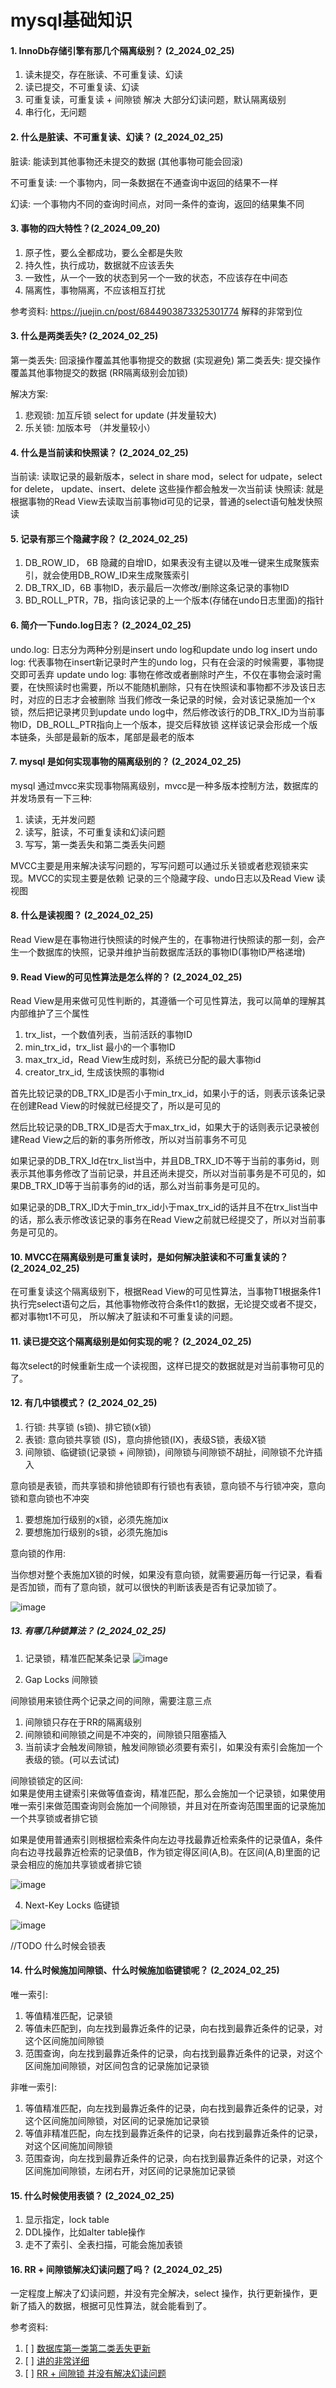 # mysql基础知识

#### 1. InnoDb存储引擎有那几个隔离级别？ (2_2024_02_25)
1. 读未提交，存在胀读、不可重复读、幻读
2. 读已提交，不可重复读、幻读
3. 可重复读，可重复读 + 间隙锁 解决 大部分幻读问题，默认隔离级别
4. 串行化，无问题

#### 2. 什么是脏读、不可重复读、幻读？ (2_2024_02_25)
脏读: 能读到其他事物还未提交的数据 (其他事物可能会回滚)

不可重复读: 一个事物内，同一条数据在不通查询中返回的结果不一样

幻读: 一个事物内不同的查询时间点，对同一条件的查询，返回的结果集不同


#### 3. 事物的四大特性？(2_2024_09_20)
1. 原子性，要么全都成功，要么全都是失败
2. 持久性，执行成功，数据就不应该丢失
3. 一致性，从一个一致的状态到另一个一致的状态，不应该存在中间态
4. 隔离性，事物隔离，不应该相互打扰

参考资料: https://juejin.cn/post/6844903873325301774  解释的非常到位


#### 3. 什么是两类丢失?  (2_2024_02_25)
第一类丢失: 回滚操作覆盖其他事物提交的数据 (实现避免)
第二类丢失: 提交操作覆盖其他事物提交的数据 (RR隔离级别会加锁)


解决方案:
1. 悲观锁: 加互斥锁 select for update (并发量较大)
2. 乐关锁: 加版本号 （并发量较小）

#### 4. 什么是当前读和快照读？  (2_2024_02_25)

当前读: 读取记录的最新版本，select in share mod，select for udpate，select for delete， update、insert、delete 这些操作都会触发一次当前读
快照读: 就是根据事物的Read View去读取当前事物id可见的记录，普通的select语句触发快照读


#### 5. 记录有那三个隐藏字段？  (2_2024_02_25)
1. DB_ROW_ID， 6B 隐藏的自增ID，如果表没有主键以及唯一键来生成聚簇索引，就会使用DB_ROW_ID来生成聚簇索引
2. DB_TRX_ID，6B 事物ID，表示最后一次修改/删除这条记录的事物ID
3. BD_ROLL_PTR，7B，指向该记录的上一个版本(存储在undo日志里面)的指针
  

#### 6. 简介一下undo.log日志？  (2_2024_02_25)
undo.log: 日志分为两种分别是insert undo log和update undo log
insert undo log: 代表事物在insert新记录时产生的undo log，只有在会滚的时候需要，事物提交即可丢弃
update undo log: 事物在修改或者删除时产生，不仅在事物会滚时需要，在快照读时也需要，所以不能随机删除，只有在快照读和事物都不涉及该日志时，对应的日志才会被删除
当我们修改一条记录的时候，会对该记录施加一个x锁，然后把记录拷贝到update undo log中，然后修改该行的DB_TRX_ID为当前事物ID，DB_ROLL_PTR指向上一个版本，提交后释放锁
这样该记录会形成一个版本链条，头部是最新的版本，尾部是最老的版本


#### 7. mysql 是如何实现事物的隔离级别的？  (2_2024_02_25)
mysql 通过mvcc来实现事物隔离级别，mvcc是一种多版本控制方法，数据库的并发场景有一下三种:
1. 读读，无并发问题
2. 读写，脏读，不可重复读和幻读问题
3. 写写，第一类丢失和第二类丢失问题

MVCC主要是用来解决读写问题的，写写问题可以通过乐关锁或者悲观锁来实现。MVCC的实现主要是依赖 记录的三个隐藏字段、undo日志以及Read View 读视图


#### 8. 什么是读视图？  (2_2024_02_25)

Read View是在事物进行快照读的时候产生的，在事物进行快照读的那一刻，会产生一个数据库的快照，记录并维护当前数据库活跃的事物ID(事物ID严格递增)

#### 9. Read View的可见性算法是怎么样的？  (2_2024_02_25)
Read View是用来做可见性判断的，其遵循一个可见性算法，我可以简单的理解其内部维护了三个属性

1. trx_list，一个数值列表，当前活跃的事物ID
2. min_trx_id，trx_list 最小的一个事物ID
3. max_trx_id，Read View生成时刻，系统已分配的最大事物id
4. creator_trx_id, 生成该快照的事物id

首先比较记录的DB_TRX_ID是否小于min_trx_id，如果小于的话，则表示该条记录在创建Read View的时候就已经提交了，所以是可见的

然后比较记录的DB_TRX_ID是否大于max_trx_id，如果大于的话则表示记录被创建Read View之后的新的事务所修改，所以对当前事务不可见

如果记录的DB_TRX_Id在trx_list当中，并且DB_TRX_ID不等于当前的事务id，则表示其他事务修改了当前记录，并且还尚未提交，所以对当前事务是不可见的，如果DB_TRX_ID等于当前事务的id的话，那么对当前事务是可见的。

如果记录的DB_TRX_ID大于min_trx_id小于max_trx_id的话并且不在trx_list当中的话，那么表示修改该记录的事务在Read View之前就已经提交了，所以对当前事务是可见的。


#### 10. MVCC在隔离级别是可重复读时，是如何解决脏读和不可重复读的？  (2_2024_02_25)
在可重复读这个隔离级别下，根据Read View的可见性算法，当事物T1根据条件1执行完select语句之后，其他事物修改符合条件t1的数据，无论提交或者不提交，都对事物t1不可见，
所以解决了脏读和不可重复读的问题。


#### 11. 读已提交这个隔离级别是如何实现的呢？  (2_2024_02_25)
每次select的时候重新生成一个读视图，这样已提交的数据就是对当前事物可见的了。


#### 12. 有几中锁模式？  (2_2024_02_25)
1. 行锁: 共享锁 (s锁)、排它锁(x锁)
2. 表锁: 意向锁共享锁 (IS)，意向排他锁(IX)，表级S锁，表级X锁
3. 间隙锁、临键锁(记录锁 + 间隙锁)，间隙锁与间隙锁不胡扯，间隙锁不允许插入

意向锁是表锁，而共享锁和排他锁即有行锁也有表锁，意向锁不与行锁冲突，意向锁和意向锁也不冲突

1. 要想施加行级别的x锁，必须先施加ix
2. 要想施加行级别的s锁，必须先施加is

意向锁的作用:

当你想对整个表施加X锁的时候，如果没有意向锁，就需要遍历每一行记录，看看是否加锁，而有了意向锁，就可以很快的判断该表是否有记录加锁了。


![image](https://github.com/Luozujian/architect/assets/27532970/5af74c9d-d70f-40eb-b9ee-a695623ae98a)


##### 13. 有哪几种锁算法？ (2_2024_02_25)
1. 记录锁，精准匹配某条记录
![image](https://github.com/Luozujian/architect/assets/27532970/9d13b6f9-c4d3-4a03-ab46-226db913ab3a)

2. Gap Locks 间隙锁

间隙锁用来锁住两个记录之间的间隙，需要注意三点
1. 间隙锁只存在于RR的隔离级别
2. 间隙锁和间隙锁之间是不冲突的，间隙锁只阻塞插入
3. 当前读才会触发间隙锁，触发间隙锁必须要有索引，如果没有索引会施加一个表级的锁。(可以去试试)


间隙锁锁定的区间:  
如果是使用主键索引来做等值查询，精准匹配，那么会施加一个记录锁，如果使用唯一索引来做范围查询则会施加一个间隙锁，并且对在所查询范围里面的记录施加一个共享锁或者排它锁

如果是使用普通索引则根据检索条件向左边寻找最靠近检索条件的记录值A，条件向右边寻找最靠近检索的记录值B，作为锁定得区间(A,B)。在区间(A,B)里面的记录会相应的施加共享锁或者排它锁

![image](https://github.com/Luozujian/architect/assets/27532970/b34b9794-fe6b-4267-ae7e-0445d39f639b)


4. Next-Key Locks 临键锁


![image](https://github.com/Luozujian/architect/assets/27532970/2c9e68c7-a6a3-4e67-a032-c73a83e48b5e)



//TODO 什么时候会锁表
#### 14. 什么时候施加间隙锁、什么时候施加临键锁呢？ (2_2024_02_25)


唯一索引: 
1. 等值精准匹配，记录锁
2. 等值未匹配到，向左找到最靠近条件的记录，向右找到最靠近条件的记录，对这个区间施加间隙锁
3. 范围查询，向左找到最靠近条件的记录，向右找到最靠近条件的记录，对这个区间施加间隙锁，对区间包含的记录施加记录锁

非唯一索引:
1. 等值精准匹配，向左找到最靠近条件的记录，向右找到最靠近条件的记录，对这个区间施加间隙锁，对区间的记录施加记录锁
2. 等值非精准匹配，向左找到最靠近条件的记录，向右找到最靠近条件的记录，对这个区间施加间隙锁
3. 范围查询，向左找到最靠近条件的记录，向右找到最靠近条件的记录，对这个区间施加间隙锁，左闭右开，对区间的记录施加记录锁



#### 15. 什么时候使用表锁？  (2_2024_02_25)
1. 显示指定，lock table
2. DDL操作，比如alter table操作
3. 走不了索引、全表扫描，可能会施加表锁



#### 16. RR + 间隙锁解决幻读问题了吗？ (2_2024_02_25)
一定程度上解决了幻读问题，并没有完全解决，select 操作，执行更新操作，更新了插入的数据，根据可见性算法，就会能看到了。




参考资料:
1. [ ] [数据库第一类第二类丢失更新](https://blog.csdn.net/paopaopotter/article/details/79259686)
2. [ ] [讲的非常详细](https://www.cnblogs.com/caibaotimes/p/17958671)
3. [ ] [RR + 间隙锁 并没有解决幻读问题](https://juejin.cn/post/7134186501306318856)

